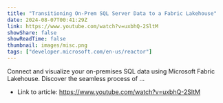 ```yaml
---
title: "Transitioning On-Prem SQL Server Data to a Fabric Lakehouse"
date: 2024-08-07T00:41:29Z
link: https://www.youtube.com/watch?v=uxbhQ-2SltM
showShare: false
showReadTime: false
thumbnail: images/misc.png
tags: ["developer.microsoft.com/en-us/reactor"]
---
```

Connect and visualize your on-premises SQL data using Microsoft Fabric Lakehouse. Discover the seamless process of ...

- Link to article: https://www.youtube.com/watch?v=uxbhQ-2SltM